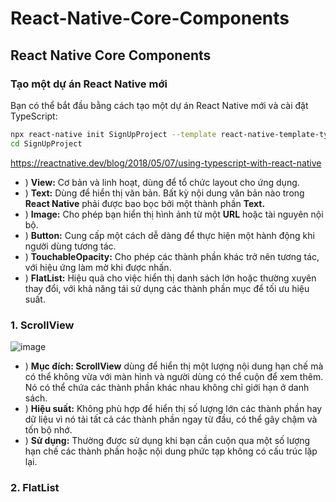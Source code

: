 # React-Native-Core-Components
## React Native Core Components
### Tạo một dự án React Native mới
Bạn có thể bắt đầu bằng cách tạo một dự án React Native mới và cài đặt TypeScript: <br>
```bash
npx react-native init SignUpProject --template react-native-template-typescript
cd SignUpProject

```
https://reactnative.dev/blog/2018/05/07/using-typescript-with-react-native <br>

+ ) **View:** Cơ bản và linh hoạt, dùng để tổ chức layout cho ứng dụng.
+ ) **Text:** Dùng để hiển thị văn bản. Bất kỳ nội dung văn bản nào trong **React Native** phải được bao bọc bởi một thành phần **Text.**
+ ) **Image:** Cho phép bạn hiển thị hình ảnh từ một **URL** hoặc tài nguyên nội bộ.
+ ) **Button:** Cung cấp một cách dễ dàng để thực hiện một hành động khi người dùng tương tác.
+ ) **TouchableOpacity:** Cho phép các thành phần khác trở nên tương tác, với hiệu ứng làm mờ khi được nhấn.
+ ) **FlatList:** Hiệu quả cho việc hiển thị danh sách lớn hoặc thường xuyên thay đổi, với khả năng tái sử dụng các thành phần mục để tối ưu hiệu suất.

### 1. ScrollView
![image](https://github.com/Experimenters1/React-Native-Core-Components/assets/64000769/5ad4182e-3256-47f6-81e3-9d5ae4a0632c) <br>
+ ) **Mục đích: ScrollView** dùng để hiển thị một lượng nội dung hạn chế mà có thể không vừa với màn hình và người dùng có thể cuộn để xem thêm. Nó có thể chứa các thành phần khác nhau không chỉ giới hạn ở danh sách.
+ ) **Hiệu suất:** Không phù hợp để hiển thị số lượng lớn các thành phần hay dữ liệu vì nó tải tất cả các thành phần ngay từ đầu, có thể gây chậm và tốn bộ nhớ.
+ ) **Sử dụng:** Thường được sử dụng khi bạn cần cuộn qua một số lượng hạn chế các thành phần hoặc nội dung phức tạp không có cấu trúc lặp lại.

### 2. FlatList



